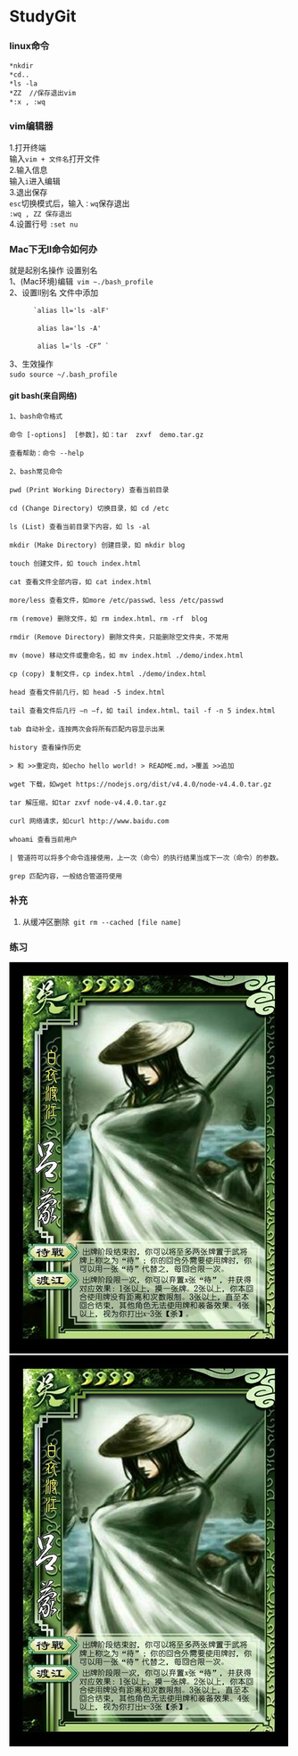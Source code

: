 # StudyGit 
### linux命令  
```
*nkdir  
*cd..  
*ls -la  
*ZZ  //保存退出vim  
*:x , :wq 
```
### vim编辑器  
1.打开终端  
输入`vim + 文件名`打开文件  
2.输入信息  
输入`i`进入编辑  
3.退出保存  
`esc`切换模式后，输入`：wq`保存退出  
`:wq , ZZ 保存退出`  
4.设置行号
`:set nu`  
### Mac下无ll命令如何办  
就是起别名操作
设置别名  
1、(Mac环境)编辑` vim ~./bash_profile`              
2、设置ll别名
文件中添加
  ```
        `alias ll='ls -alF'  

         alias la='ls -A'  
         
         alias l='ls -CF” ` 
   ```        
3、生效操作  
`sudo source ~/.bash_profile`
#### git bash(来自网络)  
```
1、bash命令格式

命令 [-options]  [参数]，如：tar  zxvf  demo.tar.gz

查看帮助：命令 --help

2、bash常见命令

pwd (Print Working Directory) 查看当前目录

cd (Change Directory) 切换目录，如 cd /etc

ls (List) 查看当前目录下内容，如 ls -al

mkdir (Make Directory) 创建目录，如 mkdir blog

touch 创建文件，如 touch index.html

cat 查看文件全部内容，如 cat index.html

more/less 查看文件，如more /etc/passwd、less /etc/passwd

rm (remove) 删除文件，如 rm index.html、rm -rf  blog

rmdir (Remove Directory) 删除文件夹，只能删除空文件夹，不常用

mv (move) 移动文件或重命名，如 mv index.html ./demo/index.html

cp (copy) 复制文件，cp index.html ./demo/index.html

head 查看文件前几行，如 head -5 index.html

tail 查看文件后几行 –n –f，如 tail index.html、tail -f -n 5 index.html

tab 自动补全，连按两次会将所有匹配内容显示出来

history 查看操作历史

> 和 >>重定向，如echo hello world! > README.md，>覆盖 >>追加

wget 下载，如wget https://nodejs.org/dist/v4.4.0/node-v4.4.0.tar.gz

tar 解压缩，如tar zxvf node-v4.4.0.tar.gz

curl 网络请求，如curl http://www.baidu.com

whoami 查看当前用户

| 管道符可以将多个命令连接使用，上一次（命令）的执行结果当成下一次（命令）的参数。

grep 匹配内容，一般结合管道符使用  
```
### 补充  
1. 从缓冲区删除` git rm --cached [file name]`
### 练习  
![pic](https://github.com/Qianye7/huashan/blob/master/u%3D716017398%2C429203332%26fm%3D26%26gp%3D0.jpg)  
![img](https://github.com/Qianye7/huashan/blob/master/u%3D716017398%2C429203332%26fm%3D26%26gp%3D0.jpg)

